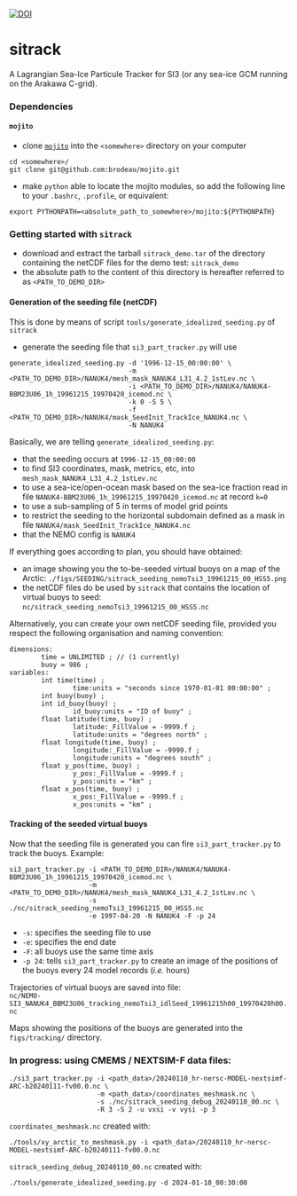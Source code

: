 [![DOI](https://zenodo.org/badge/622954088.svg)](https://zenodo.org/badge/latestdoi/622954088)

# sitrack

A Lagrangian Sea-Ice Particule Tracker for SI3 (or any sea-ice GCM running on the Arakawa C-grid).

### Dependencies

#### `mojito`
 * clone [`mojito`](https://github.com/brodeau/mojito) into the `<somewhere>` directory on your computer 
 ```
 cd <somewhere>/
 git clone git@github.com:brodeau/mojito.git
 ```
 * make `python` able to locate the mojito modules, so add the following line to your `.bashrc`, `.profile`, or equivalent:
 ```
 export PYTHONPATH=<absolute_path_to_somewhere>/mojito:${PYTHONPATH}
 ```
 

### Getting started with `sitrack`

* download and extract the tarball `sitrack_demo.tar` of the directory containing the netCDF files for the demo test: `sitrack_demo`
* the absolute path to the content of this directory is hereafter referred to as `<PATH_TO_DEMO_DIR>`


#### Generation of the seeding file (netCDF)

This is done by means of script `tools/generate_idealized_seeding.py` of `sitrack` 

* generate the seeding file that `si3_part_tracker.py` will use
```
generate_idealized_seeding.py -d '1996-12-15_00:00:00' \
                              -m <PATH_TO_DEMO_DIR>/NANUK4/mesh_mask_NANUK4_L31_4.2_1stLev.nc \
                              -i <PATH_TO_DEMO_DIR>/NANUK4/NANUK4-BBM23U06_1h_19961215_19970420_icemod.nc \
                              -k 0 -S 5 \
                              -f  <PATH_TO_DEMO_DIR>/NANUK4/mask_SeedInit_TrackIce_NANUK4.nc \
                              -N NANUK4
```
Basically, we are telling `generate_idealized_seeding.py`:
- that the seeding occurs at `1996-12-15_00:00:00`
- to find SI3 coordinates, mask, metrics, etc, into `mesh_mask_NANUK4_L31_4.2_1stLev.nc`
- to use a sea-ice/open-ocean mask based on the sea-ice fraction  read in file `NANUK4-BBM23U06_1h_19961215_19970420_icemod.nc` at record `k=0`
- to use a sub-sampling of 5 in terms of model grid points
- to restrict the seeding to the horizontal subdomain defined as a mask in file `NANUK4/mask_SeedInit_TrackIce_NANUK4.nc`
- that the NEMO config is `NANUK4`

If everything goes according to plan, you should have obtained:
- an image showing you the to-be-seeded virtual buoys on a map of the Arctic: `./figs/SEEDING/sitrack_seeding_nemoTsi3_19961215_00_HSS5.png`
- the netCDF files do be used by `sitrack` that contains the location of virtual buoys to seed: `nc/sitrack_seeding_nemoTsi3_19961215_00_HSS5.nc`


Alternatively, you can create your own netCDF seeding file, provided you respect the following organisation and naming convention:
```
dimensions:
        time = UNLIMITED ; // (1 currently)
        buoy = 986 ;
variables:
        int time(time) ;
                time:units = "seconds since 1970-01-01 00:00:00" ;
        int buoy(buoy) ;
        int id_buoy(buoy) ;
                id_buoy:units = "ID of buoy" ;
        float latitude(time, buoy) ;
                latitude:_FillValue = -9999.f ;
                latitude:units = "degrees north" ;
        float longitude(time, buoy) ;
                longitude:_FillValue = -9999.f ;
                longitude:units = "degrees south" ;
        float y_pos(time, buoy) ;
                y_pos:_FillValue = -9999.f ;
                y_pos:units = "km" ;
        float x_pos(time, buoy) ;
                x_pos:_FillValue = -9999.f ;
                x_pos:units = "km" ;
```

#### Tracking of the seeded virtual buoys

Now that the seeding file is generated you can fire `si3_part_tracker.py` to track the buoys.
Example:
```
si3_part_tracker.py -i <PATH_TO_DEMO_DIR>/NANUK4/NANUK4-BBM23U06_1h_19961215_19970420_icemod.nc \
                    -m <PATH_TO_DEMO_DIR>/NANUK4/mesh_mask_NANUK4_L31_4.2_1stLev.nc \
                    -s ./nc/sitrack_seeding_nemoTsi3_19961215_00_HSS5.nc
                    -e 1997-04-20 -N NANUK4 -F -p 24
```
- `-s`: specifies the seeding file to use
- `-e`: specifies the end date
- `-F`: all buoys use the same time axis
- `-p 24`: tells `si3_part_tracker.py` to create an image of the positions of the buoys every 24 model records (_i.e._ hours)

Trajectories of virtual buoys are saved into file:<br>
`nc/NEMO-SI3_NANUK4_BBM23U06_tracking_nemoTsi3_idlSeed_19961215h00_19970420h00.nc`

Maps showing the positions of the buoys are generated into the `figs/tracking/` directory.




### In progress: using CMEMS / NEXTSIM-F data files:

```
./si3_part_tracker.py -i <path_data>/20240110_hr-nersc-MODEL-nextsimf-ARC-b20240111-fv00.0.nc \
                      -m <path_data>/coordinates_meshmask.nc \
                      -s ./nc/sitrack_seeding_debug_20240110_00.nc \
                      -R 3 -S 2 -u vxsi -v vysi -p 3
```

`coordinates_meshmask.nc` created with:


```
./tools/xy_arctic_to_meshmask.py -i <path_data>/20240110_hr-nersc-MODEL-nextsimf-ARC-b20240111-fv00.0.nc
```

`sitrack_seeding_debug_20240110_00.nc` created with:

```
./tools/generate_idealized_seeding.py -d 2024-01-10_00:30:00
```
